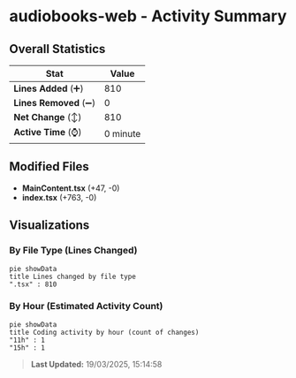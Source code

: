# audiobooks-web - Activity Summary 

## Overall Statistics

| Stat                   | Value                                                             |
| ---------------------- | ----------------------------------------------------------------- |
| **Lines Added** (➕)   | 810                                          |
| **Lines Removed** (➖) | 0                                        |
| **Net Change** (↕)    | 810                |
| **Active Time** (⌚)   | 0 minute |


## Modified Files
- **MainContent.tsx** (+47, -0)
- **index.tsx** (+763, -0)

## Visualizations

### By File Type (Lines Changed)

```mermaid
pie showData
title Lines changed by file type
".tsx" : 810
```

### By Hour (Estimated Activity Count)

```mermaid
pie showData
title Coding activity by hour (count of changes)
"11h" : 1
"15h" : 1
```


> **Last Updated:** 19/03/2025, 15:14:58